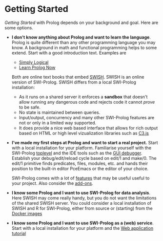 # Getting Started

_Getting Started_ with Prolog depends on your background and goal. Here
are some options.

  - __I don't know anything about Prolog and want to learn the language__.  Prolog is
    quite different than any other programming language you may know.   A background
    in math and functional programming helps to some extend.  Start with a good
    introduction text.  Examples are

    - [Simply Logical](http://book.simply-logical.space/)
    - [Learn Prolog Now](http://lpn.swi-prolog.org/)

    Both are online text books that embed [SWISH](https://swish.swi-prolog.org).
    SWISH is an online version of SWI-Prolog.  SWISH differs from a local SWI-Prolog
    installation:

    - As it runs on a shared server it enforces a __sandbox__ that doesn't allow
      running any dangerous code and rejects code it cannot _prove_ to be safe.
    - No state is maintained between queries.
    - Input/output, concurrency and many other SWI-Prolog features are not or
      only in a limited way supported.
    - It does provide a nice web based interface that allows for rich output
      based on HTML or high level vizualization libraries such as
      [C3.js](https://c3js.org/)

  - __I've made my first steps at Prolog and want to start a real project.__ Start
    with a local installation for your platform.  Familiarise yourself with the
    SWI-Prolog [toplevel](https://www.swi-prolog.org/pldoc/man?section=quickstart)
    and the IDE tools such as the [GUI debugger](https://blog.inductorsoftware.com/blog/SWIPrologGraphicalDebugger).  Establish your debug/edit/reload cycle based on edit/1 and
    make/0.  The edit/1 primitive finds predicates, files, modules, etc. and hands
    their position to the built-in editor PceEmacs or the editor of your choice.

    SWI-Prolog comes with a lot of [features](https://www.swi-prolog.org/features.html)
    that may be useful useful to your project.  Also consider the
    [add-ons](https://www.swi-prolog.org/pack/list).

  - __I know some Prolog and I want to use SWI-Prolog for data analysis__.  Here
    SWISH may come really handy, but you do not want the limitations of the shared
    SWISH server.  You could consider a local installation of SWISH and R
    for SWI-Prolog, either from source or (starting) from the
    [Docker images](https://www.swi-prolog.org/Docker.html)

  - __I know some Prolog and I want to use SWI-Prolog as a (web) service__.  Start
    with a local installation for your platform and the
    [Web application tutorial](https://www.github.com/Anniepoo/swiplwebtut/blob/master/web.adoc)



